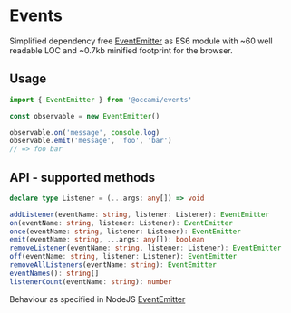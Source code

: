 # Events

Simplified dependency free [EventEmitter](https://nodejs.org/api/events.html) as ES6 module with ~60 well readable LOC and ~0.7kb minified footprint for the browser.

## Usage

```js
import { EventEmitter } from '@occami/events'

const observable = new EventEmitter()

observable.on('message', console.log)
observable.emit('message', 'foo', 'bar')
// => foo bar
```

## API - supported methods

```ts
declare type Listener = (...args: any[]) => void

addListener(eventName: string, listener: Listener): EventEmitter
on(eventName: string, listener: Listener): EventEmitter
once(eventName: string, listener: Listener): EventEmitter
emit(eventName: string, ...args: any[]): boolean
removeListener(eventName: string, listener: Listener): EventEmitter
off(eventName: string, listener: Listener): EventEmitter
removeAllListeners(eventName: string): EventEmitter
eventNames(): string[]
listenerCount(eventName: string): number
```
Behaviour as specified in NodeJS [EventEmitter](https://nodejs.org/api/events.html)
